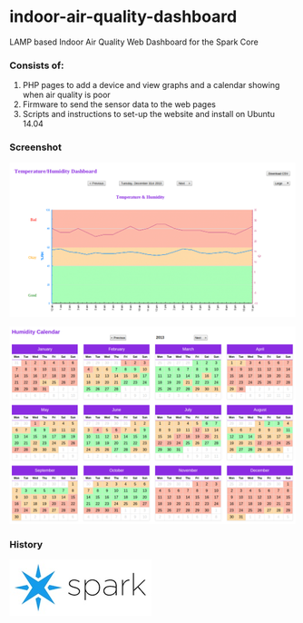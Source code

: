 indoor-air-quality-dashboard
==============================

LAMP based Indoor Air Quality Web Dashboard for the Spark Core

### Consists of:
1. PHP pages to add a device and view graphs and a calendar showing when air quality is poor
2. Firmware to send the sensor data to the web pages
3. Scripts and instructions to set-up the website and install on Ubuntu 14.04

### Screenshot
![Graph Page](screenshot.png)

![Calendar Page](calendar.png)

### History
<a href="http://community.spark.io/t/custom-shield-indoor-air-quality-monitor/121" title="Development evolution of the hardware"><img src="spark.jpg"/></a>
